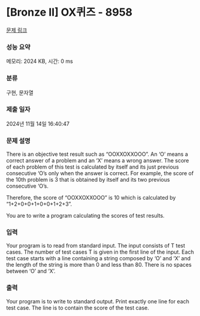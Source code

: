 # [Bronze II] OX퀴즈 - 8958 

[문제 링크](https://www.acmicpc.net/problem/8958) 

### 성능 요약

메모리: 2024 KB, 시간: 0 ms

### 분류

구현, 문자열

### 제출 일자

2024년 11월 14일 16:40:47

### 문제 설명

<p>There is an objective test result such as “OOXXOXXOOO”. An ‘O’ means a correct answer of a problem and an ‘X’ means a wrong answer. The score of each problem of this test is calculated by itself and its just previous consecutive ‘O’s only when the answer is correct. For example, the score of the 10th problem is 3 that is obtained by itself and its two previous consecutive ‘O’s. </p>

<p>Therefore, the score of “OOXXOXXOOO” is 10 which is calculated by “1+2+0+0+1+0+0+1+2+3”. </p>

<p>You are to write a program calculating the scores of test results. </p>

### 입력 

 <p>Your program is to read from standard input. The input consists of T test cases. The number of test cases T is given in the first line of the input. Each test case starts with a line containing a string composed by ‘O’ and ‘X’ and the length of the string is more than 0 and less than 80. There is no spaces between ‘O’ and ‘X’. </p>

### 출력 

 <p>Your program is to write to standard output. Print exactly one line for each test case. The line is to contain the score of the test case. </p>

